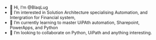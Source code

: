 - 👋 Hi, I’m @BlaqLug
- 👀 I’m interested in Solution Architecture specialising Automation, and Intergration for Financial system,
- 🌱 I’m currently learning to master UiPAth automation, Sharepoint, PowerApps, and Python
- 💞️ I’m looking to collaborate on Python, UiPath and anything interesting.

<!---
BlaqLug/BlaqLug is a ✨ special ✨ repository because its `README.md` (this file) appears on your GitHub profile.
You can click the Preview link to take a look at your changes.
--->
